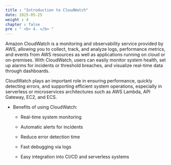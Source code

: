 ```yaml
---
title : "Introduction to CloudWatch"
date: 2025-05-25 
weight : 4 
chapter : false
pre : " <b> 4. </b> "
---
```


Amazon CloudWatch is a monitoring and observability service provided by AWS, allowing you to collect, track, and analyze logs, performance metrics, and events from AWS resources as well as applications running on cloud or on-premises. With CloudWatch, users can easily monitor system health, set up alarms for incidents or threshold breaches, and visualize real-time data through dashboards.

CloudWatch plays an important role in ensuring performance, quickly detecting errors, and supporting efficient system operations, especially in serverless or microservices architectures such as AWS Lambda, API Gateway, EC2, and ECS.

- Benefits of using CloudWatch:

  + Real-time system monitoring

  + Automatic alerts for incidents

  + Reduce error detection time

  + Fast debugging via logs

  + Easy integration into CI/CD and serverless systems